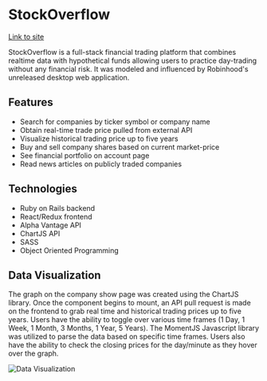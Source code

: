 # StockOverflow

[Link to site](https://stocksoverflow.herokuapp.com/#/)

StockOverflow is a full-stack financial trading platform that
combines realtime data with hypothetical funds allowing users to
practice day-trading without any financial risk. It was modeled and
influenced by Robinhood's unreleased desktop web application.

## Features

+ Search for companies by ticker symbol or company name
+ Obtain real-time trade price pulled from external API
+ Visualize historical trading price up to five years
+ Buy and sell company shares based on current market-price
+ See financial portfolio on account page
+ Read news articles on publicly traded companies

## Technologies

+ Ruby on Rails backend
+ React/Redux frontend
+ Alpha Vantage API
+ ChartJS API
+ SASS
+ Object Oriented Programming

## Data Visualization

The graph on the company show page was created using the ChartJS library.
Once the component begins to mount, an API pull request is made on
the frontend to grab real time and historical trading prices up to
five years. Users have the ability to toggle over various time frames
(1 Day, 1 Week, 1 Month, 3 Months, 1 Year, 5 Years). The
MomentJS Javascript library was utilized to parse the data
based on specific time frames. Users also have the ability to check
the closing prices for the day/minute as they hover over the graph.

![Data Visualization](https://github.com/avelasco920/stock-overflow/blob/master/wireframes/Chart.gif?raw=true)
